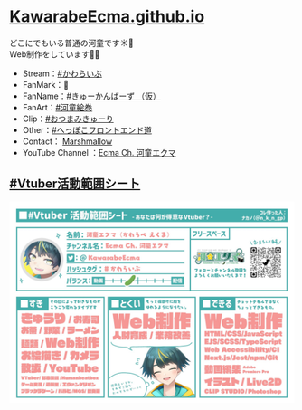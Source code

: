# [KawarabeEcma.github.io](KawarabeEcma.github.io)
  
どこにでもいる普通の河童です☀️🥒  
Web制作をしています🧑‍💻

- Stream：[#かわらいぶ](https://twitter.com/hashtag/かわらいぶ)
- FanMark：🥒
- FanName：[#きゅーかんばーず （仮）](https://twitter.com/hashtag/きゅーかんばーず)
- FanArt：[#河童絵巻](https://twitter.com/hashtag/河童絵巻)
- Clip：[#おつまみきゅーり ](https://twitter.com/hashtag/おつまみきゅーり)
- Other：[#へっぽこフロントエンド道](https://twitter.com/hashtag/へっぽこフロントエンド道)
- Contact： [Marshmallow](https://marshmallow-qa.com/kawarabeecma)  
- YouTube Channel ：[Ecma Ch. 河童エクマ](https://www.youtube.com/channel/UCtayGWXp2NWel6CyfBcWw6Q?sub_confirmation=1)

## [#Vtuber活動範囲シート](https://twitter.com/hashtag/Vtuber活動範囲シート)

[![Ecma Kawarabe on twitter](./asset/image/profile.jpg)](https://twitter.com/KawarabeEcma)
